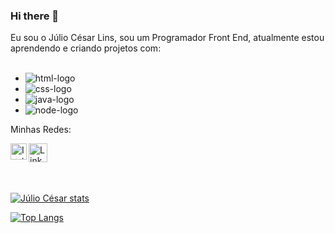 ### Hi there 👋

Eu sou o Júlio César Lins, sou um Programador Front End, atualmente estou aprendendo e criando projetos com:
<br>
<br>
- <img src="https://img.shields.io/badge/HTML5-E34F26?style=for-the-badge&logo=html5&logoColor=white" alt="html-logo"/>
- <img src="https://img.shields.io/badge/CSS3-1572B6?style=for-the-badge&logo=css3&logoColor=white" alt="css-logo"/>
- <img src="https://img.shields.io/badge/JavaScript-323330?style=for-the-badge&logo=javascript&logoColor=F7DF1E" alt="java-logo"/>
- <img src="https://img.shields.io/badge/Node.js-43853D?style=for-the-badge&logo=node.js&logoColor=white" alt="node-logo"/>

Minhas Redes:
<p>
<a href="https://www.instagram.com/jclins011">
<img align="left" alt="Instagram" width="26px" src="https://cdn-icons-png.flaticon.com/512/87/87390.png?w=360="insta-logo"/>
</a>
<a href="https://www.linkedin.com/in/jclins011">
<img align="left" alt="Linkedin" width="30px" src="https://i.pinimg.com/originals/13/07/a2/1307a2648e71d531704a0f5a270ea966.png" alt="linkedin-logo"/>
</a>
</p>
<br>
<br>
<p align="left">
<br/>




[![Júlio César stats](https://github-readme-stats.vercel.app/api?username=jclins011)](https://github.com/anuraghazra/github-readme-stats)



[![Top Langs](https://github-readme-stats.vercel.app/api/top-langs/?username=jclins011)](https://github.com/anuraghazra/github-readme-stats)
